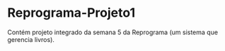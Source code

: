 # Reprograma-Projeto1
Contém projeto integrado da semana 5 da Reprograma (um sistema que gerencia livros).
